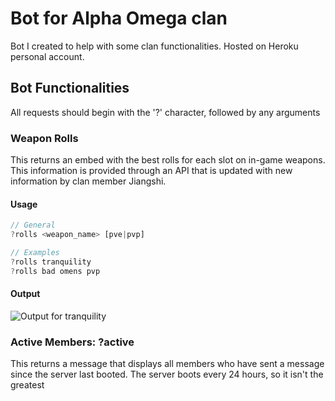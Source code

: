 # Bot for Alpha Omega clan

Bot I created to help with some clan functionalities. Hosted on Heroku personal account.

## Bot Functionalities

All requests should begin with the '?' character, followed by any arguments

### Weapon Rolls

This returns an embed with the best rolls for each slot on in-game weapons. This information is provided through an API that is updated with new information by clan member Jiangshi.

#### Usage

```javascript
// General
?rolls <weapon_name> [pve|pvp]

// Examples
?rolls tranquility
?rolls bad omens pvp
```

#### Output
![Output for tranquility](../images/rolls_output.png)



### Active Members: ?active

This returns a message that displays all members who have sent a message since the server last booted. The server boots every 24 hours, so it isn't the greatest


